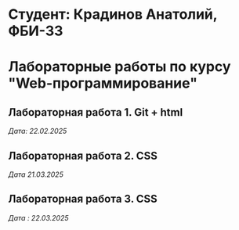 # Студент: Крадинов Анатолий, ФБИ-33

# Лабораторные работы по курсу "Web-программирование"

## Лабораторная работа 1. Git + html 

*Дата: 22.02.2025*

## Лабораторная работа 2. CSS

*Дата 21.03.2025*

## Лабораторная работа 3. CSS

*Дата : 22.03.2025*